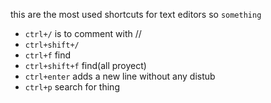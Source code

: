 this are the most used shortcuts for text editors
so
`something`
* `ctrl+/` is to comment with //
* `ctrl+shift+/` 
* `ctrl+f` find
* `ctrl+shift+f` find(all  proyect)
* `ctrl+enter` adds a new line without any distub
* `ctrl+p` search for thing